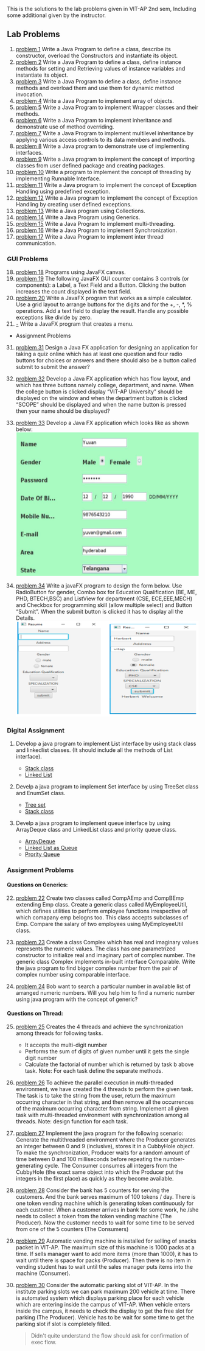 This is the solutions to the lab problems given in VIT-AP 2nd sem, Including some additional given by the instructor.

## Lab Problems

1. [problem 1](./prob1.java) Write a Java Program to define a class, describe its constructor, overload the Constructors
   and instantiate its object.
2. [problem 2](./prob2.java) Write a Java Program to define a class, define instance methods for setting and Retrieving
   values of instance variables and instantiate its object.
3. [problem 3](./prob3.java) Write a Java Program to define a class, define instance methods and overload them and use
   them for dynamic method invocation.
4. [problem 4](./prob4.java) Write a Java Program to implement array of objects.
5. [problem 5](./prob5.java) Write a Java Program to implement Wrapper classes and their methods.
6. [problem 6](./prob6.java) Write a Java Program to implement inheritance and demonstrate use of method overriding.
7. [problem 7](./prob7.java) Write a Java Program to implement multilevel inheritance by applying various access
   controls to its data members and methods.
8. [problem 8](./prob8.java) Write a Java program to demonstrate use of implementing interfaces.
9. [problem 9](./prob9.java) Write a Java program to implement the concept of importing classes from user defined
   package and creating packages.
10. [problem 10](./prob10.java) Write a program to implement the concept of threading by implementing Runnable Interface.
11. [problem 11](./prob11.java) Write a Java program to implement the concept of Exception Handling using predefined
    exception.
12. [problem 12](./prob12.java) Write a Java program to implement the concept of Exception Handling by creating user defined exceptions.
13. [problem 13](./prob13.java) Write a Java program using Collections.
14. [problem 14](./prob14.java) Write a Java Program using Generics.
15. [problem 15](./prob15.java) Write a Java Program to implement multi-threading.
16. [problem 16](./prob16.java) Write a Java Program to implement Synchronization.
17. [problem 17](./prob17.java) Write a Java Program to implement inter thread communication.

### GUI Problems

18. [problem 18](./GUIProbs/src/prob18) Programs using JavaFX canvas.
19. [problem 19](./GUIProbs/src/prob19) The following JavaFX GUI counter contains 3 controls (or components): a Label, a Text Field and a Button.
    Clicking the button increases the count displayed in the text field.
20. [problem 20](./GUIProbs/src/prob20) Write a JavaFX program that works as a simple calculator.
    Use a grid layout to arrange buttons for the digits and for the +, -, \*, % operations.
    Add a text field to display the result. Handle any possible exceptions like divide by zero.
21. [-]() Write a JavaFX program that creates a menu.

- Assignment Problems

31. [problem 31](./GUIProbs/src/AssignmentProblems/prob31.java) Design a Java FX application for designing an application for taking a quiz online
    which has at least one question and four radio buttons for choices or answers and
    there should also be a button called submit to submit the answer?

32. [problem 32](./GUIProbs/src/AssignmentProblems/prob32.java) Develop a Java FX application which has flow layout, and which has three buttons
    namely college, department, and name. When the college button is clicked display
    “VIT-AP University” should be displayed on the window and when the department
    button is clicked “SCOPE” should be displayed and when the name button is pressed
    then your name should be displayed?

33. [problem 33](./GUIProbs/src/AssignmentProblems/prob33.java) Develop a Java FX application which looks like as shown below:
    ![Problem 33 Image](imgs/Questions/33Q.png)

34. [problem 34](./GUIProbs/src/AssignmentProblems/prob34.java) Write a javaFX program to design the form below. Use RadioButton for gender,
    Combo box for Education Qualification (BE, ME, PHD, BTECH,BSC) and ListView
    for department (CSE, ECE,EEE,MECH) and Checkbox for programming skill (allow
    multiple select) and Button “Submit”. When the submit button is clicked it has to
    display all the Details.
    ![Problem 34 Image](imgs/Questions/34Q.png)

### Digital Assignment

1. Develop a java program to implement List interface by using stack class and linkedlist classes. (It should include all the methods of List interface).

   - [Stack class](./Digital%20%20Assignment/StackAssign.java)
   - [Linked List](./Digital%20%20Assignment/LinkedListAssign.java)

2. Develp a java program to implement Set interface by using TreeSet class and EnumSet class.

   - [Tree set](./Digital%20%20Assignment/TreeSetAssign.java)
   - [Stack class](./Digital%20%20Assignment/EnumSetAssign.java)

3. Develp a java program to implement queue interface by using ArrayDeque class and LinkedList class and priority queue class.
   - [ArrayDeque](./Digital%20%20Assignment/ArrayDequeAssign.java)
   - [Linked List as Queue](./Digital%20%20Assignment/LinkedListAsQueueAssign.java)
   - [Prority Queue](./Digital%20%20Assignment/PriorityQueueAssign.java)

### Assignment Problems

#### Questions on Generics:

22. [problem 22](./Assignment%20Problems/prob22.java) Create two classes called CompAEmp and CompBEmp extending Emp class. Create a
    generic class called MyEmployeeUtil, which defines utilities to perform employee
    functions irrespective of which comapany emp belogns too. This class accepts
    subclasses of Emp. Compare the salary of two employees using MyEmployeeUtil
    class.

23. [problem 23](./Assignment%20Problems/prob23.java) Create a class Complex which has real and imaginary values represents the
    numeric values. The class has one parametrized constructor to initialize real and
    imaginary part of complex number. The generic class Complex implements in-built
    interface Comparable. Write the java program to find bigger complex number from
    the pair of complex number using comparable interface.

24. [problem 24](./Assignment%20Problems/prob24.java) Bob want to search a particular number in available list of arranged numeric
    numbers. Will you help him to find a numeric number using java program with the
    concept of generic?

#### Questions on Thread:

25. [problem 25](./Assignment%20Problems/prob25.java) Creates the 4 threads and achieve the synchronization among threads for following
    tasks.

    - It accepts the multi-digit number
    - Performs the sum of digits of given number until it gets the single digit
      number
    - Calculate the factorial of number which is returned by task b above task.
      Note: For each task define the separate methods.

26. [problem 26](./Assignment%20Problems/prob26.java) To achieve the parallel execution in multi-threaded environment, we have created
    the 4 threads to perform the given task. The task is to take the string from the user,
    return the maximum occurring character in that string, and then remove all the
    occurrences of the maximum occurring character from string. Implement all given
    task with multi-threaded environment with synchronization among all threads.
    Note: design function for each task.

27. [problem 27](./Assignment%20Problems/prob27.java) Implement the java program for the following scenario: Generate the multithreaded environment where the Producer generates an integer between 0 and 9
    (inclusive), stores it in a CubbyHole object. To make the synchronization, Producer
    waits for a random amount of time between 0 and 100 milliseconds before
    repeating the number-generating cycle. The Consumer consumes all integers from
    the CubbyHole (the exact same object into which the Producer put the integers in
    the first place) as quickly as they become available.

28. [problem 28](./Assignment%20Problems/prob28.java) Consider the bank has 5 counters for serving the customers. And the bank serves
    maximum of 100 tokens / day. There is one token vending machine which is
    generating token continuously for each customer. When a customer arrives in bank
    for some work, he /she needs to collect a token from the token vending machine
    (The Producer). Now the customer needs to wait for some time to be served from
    one of the 5 counters (The Consumers)

29. [problem 29](./Assignment%20Problems/prob29.java) Automatic vending machine is installed for selling of snacks packet in VIT-AP. The
    maximum size of this machine is 1000 packs at a time. If sells manager want to add
    more items (more than 1000), it has to wait until there is space for packs
    (Producer). Then there is no item in vending student has to wait until the sales
    manager puts items into the machine (Consumer).

30. [problem 30](./Assignment%20Problems/prob30.java) Consider the automatic parking slot of VIT-AP. In the institute parking slots we can
    park maximum 200 vehicle at time. There is automated system which displays
    parking place for each vehicle which are entering inside the campus of VIT-AP.
    When vehicle enters inside the campus, it needs to check the display to get the free
    slot for parking (The Producer). Vehicle has to be wait for some time to get the
    parking slot if slot is completely filled.

    > Didn't quite understand the flow should ask for confirmation of exec flow.
